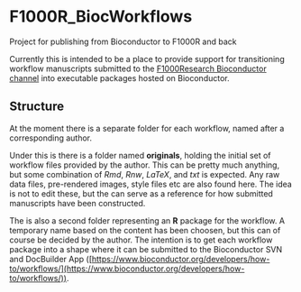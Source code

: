 # F1000R_BiocWorkflows
Project for publishing from Bioconductor to F1000R and back

Currently this is intended to be a place to provide support for transitioning workflow manuscripts submitted to the [F1000Research Bioconductor channel](http://f1000research.com/channels/bioconductor) into executable packages hosted on Bioconductor.

## Structure

At the moment there is a separate folder for each workflow, named after a corresponding author.  

Under this is there is a folder named **originals**, holding the initial set of workflow files provided by the author.  This can be pretty much anything, but some combination of *Rmd*, *Rnw*, *LaTeX*, and *txt* is expected.  Any raw data files, pre-rendered images, style files etc are also found here.  The idea is not to edit these, but the can serve as a reference for how submitted manuscripts have been constructed.

The is also a second folder representing an **R** package for the workflow.  A temporary name based on the content has been choosen, but this can of course be decided by the author.  The intention is to get each workflow package into a shape where it can be submitted to the Bioconductor SVN and DocBuilder App ([https://www.bioconductor.org/developers/how-to/workflows/](https://www.bioconductor.org/developers/how-to/workflows/)).